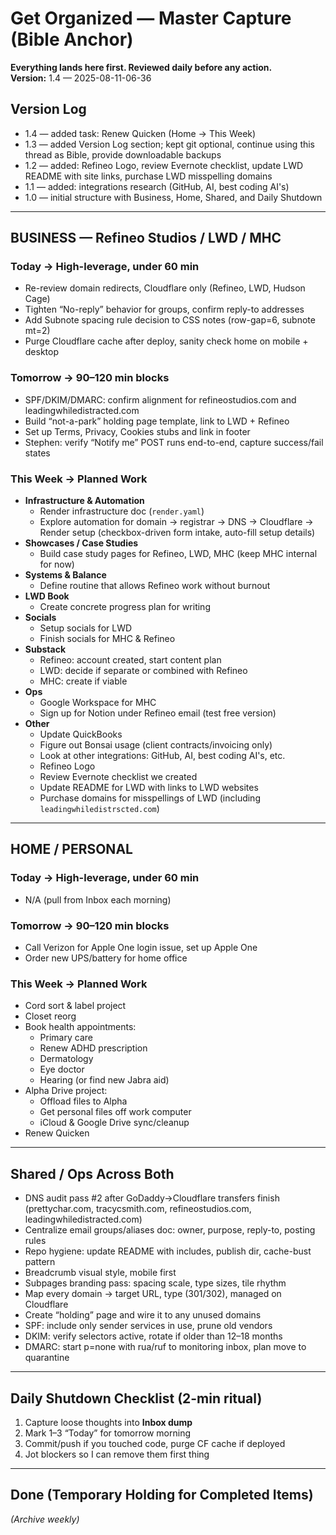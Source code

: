 # Get Organized — Master Capture (Bible Anchor)
**Everything lands here first. Reviewed daily before any action.**  
**Version:** 1.4 — 2025-08-11-06-36

## Version Log
- 1.4 — added task: Renew Quicken (Home → This Week)
- 1.3 — added Version Log section; kept git optional, continue using this thread as Bible, provide downloadable backups
- 1.2 — added: Refineo Logo, review Evernote checklist, update LWD README with site links, purchase LWD misspelling domains
- 1.1 — added: integrations research (GitHub, AI, best coding AI's)
- 1.0 — initial structure with Business, Home, Shared, and Daily Shutdown

---

## BUSINESS — Refineo Studios / LWD / MHC

### Today → High-leverage, under 60 min
- Re-review domain redirects, Cloudflare only (Refineo, LWD, Hudson Cage)
- Tighten “No-reply” behavior for groups, confirm reply-to addresses
- Add Subnote spacing rule decision to CSS notes (row-gap=6, subnote mt=2)
- Purge Cloudflare cache after deploy, sanity check home on mobile + desktop

### Tomorrow → 90–120 min blocks
- SPF/DKIM/DMARC: confirm alignment for refineostudios.com and leadingwhiledistracted.com
- Build “not-a-park” holding page template, link to LWD + Refineo
- Set up Terms, Privacy, Cookies stubs and link in footer
- Stephen: verify “Notify me” POST runs end-to-end, capture success/fail states

### This Week → Planned Work
- **Infrastructure & Automation**
  - Render infrastructure doc (`render.yaml`)
  - Explore automation for domain → registrar → DNS → Cloudflare → Render setup (checkbox-driven form intake, auto-fill setup details)
- **Showcases / Case Studies**
  - Build case study pages for Refineo, LWD, MHC (keep MHC internal for now)
- **Systems & Balance**
  - Define routine that allows Refineo work without burnout
- **LWD Book**
  - Create concrete progress plan for writing
- **Socials**
  - Setup socials for LWD  
  - Finish socials for MHC & Refineo
- **Substack**
  - Refineo: account created, start content plan  
  - LWD: decide if separate or combined with Refineo  
  - MHC: create if viable
- **Ops**
  - Google Workspace for MHC
  - Sign up for Notion under Refineo email (test free version)
- **Other**
  - Update QuickBooks  
  - Figure out Bonsai usage (client contracts/invoicing only)
  - Look at other integrations: GitHub, AI, best coding AI's, etc.
  - Refineo Logo
  - Review Evernote checklist we created
  - Update README for LWD with links to LWD websites
  - Purchase domains for misspellings of LWD (including `leadingwhiledistrscted.com`)

---

## HOME / PERSONAL

### Today → High-leverage, under 60 min
- N/A (pull from Inbox each morning)

### Tomorrow → 90–120 min blocks
- Call Verizon for Apple One login issue, set up Apple One
- Order new UPS/battery for home office

### This Week → Planned Work
- Cord sort & label project
- Closet reorg
- Book health appointments:
  - Primary care
  - Renew ADHD prescription
  - Dermatology
  - Eye doctor
  - Hearing (or find new Jabra aid)
- Alpha Drive project:
  - Offload files to Alpha  
  - Get personal files off work computer  
  - iCloud & Google Drive sync/cleanup
- Renew Quicken

---

## Shared / Ops Across Both
- DNS audit pass #2 after GoDaddy→Cloudflare transfers finish  
  (prettychar.com, tracycsmith.com, refineostudios.com, leadingwhiledistracted.com)
- Centralize email groups/aliases doc: owner, purpose, reply-to, posting rules
- Repo hygiene: update README with includes, publish dir, cache-bust pattern
- Breadcrumb visual style, mobile first
- Subpages branding pass: spacing scale, type sizes, tile rhythm
- Map every domain → target URL, type (301/302), managed on Cloudflare
- Create “holding” page and wire it to any unused domains
- SPF: include only sender services in use, prune old vendors
- DKIM: verify selectors active, rotate if older than 12–18 months
- DMARC: start p=none with rua/ruf to monitoring inbox, plan move to quarantine

---

## Daily Shutdown Checklist (2-min ritual)
1. Capture loose thoughts into **Inbox dump**
2. Mark 1–3 “Today” for tomorrow morning
3. Commit/push if you touched code, purge CF cache if deployed
4. Jot blockers so I can remove them first thing

---

## Done (Temporary Holding for Completed Items)
_(Archive weekly)_
